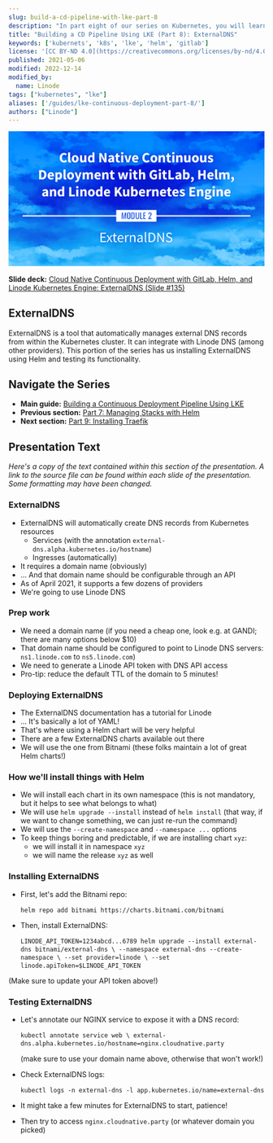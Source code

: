 ```yaml
---
slug: build-a-cd-pipeline-with-lke-part-8
description: "In part eight of our series on Kubernetes, you will learn how to install ExternalDNS using Helm and test its functionality within your Kubernetes cluster."
title: "Building a CD Pipeline Using LKE (Part 8): ExternalDNS"
keywords: ['kubernets', 'k8s', 'lke', 'helm', 'gitlab']
license: '[CC BY-ND 4.0](https://creativecommons.org/licenses/by-nd/4.0)'
published: 2021-05-06
modified: 2022-12-14
modified_by:
  name: Linode
tags: ["kubernetes", "lke"]
aliases: ['/guides/lke-continuous-deployment-part-8/']
authors: ["Linode"]
---
```


![Cloud Native Continuous Deployment with GitLab, Helm, and Linode Kubernetes Engine: ExternalDNS](cd-presentation-header-08-externaldns.png "Cloud Native Continuous Deployment with GitLab, Helm, and Linode Kubernetes Engine: ExternalDNS")

**Slide deck:** [Cloud Native Continuous Deployment with GitLab, Helm, and Linode Kubernetes Engine: ExternalDNS (Slide #135)](https://2021-03-lke.container.training/#135)

## ExternalDNS

ExternalDNS is a tool that automatically manages external DNS records from within the Kubernetes cluster. It can integrate with Linode DNS (among other providers). This portion of the series has us installing ExternalDNS using Helm and testing its functionality.

## Navigate the Series

- **Main guide:** [Building a Continuous Deployment Pipeline Using LKE](/docs/guides/build-a-cd-pipeline-with-lke/)
- **Previous section:** [Part 7: Managing Stacks with Helm](/docs/guides/build-a-cd-pipeline-with-lke-part-7/)
- **Next section:** [Part 9: Installing Traefik](/docs/guides/build-a-cd-pipeline-with-lke-part-9/)

## Presentation Text

*Here's a copy of the text contained within this section of the presentation. A link to the source file can be found within each slide of the presentation. Some formatting may have been changed.*

### ExternalDNS

- ExternalDNS will automatically create DNS records from Kubernetes resources
    - Services (with the annotation `external-dns.alpha.kubernetes.io/hostname`)
    - Ingresses (automatically)
- It requires a domain name (obviously)
- ... And that domain name should be configurable through an API
- As of April 2021, it supports a few dozens of providers
- We're going to use Linode DNS

### Prep work

- We need a domain name
(if you need a cheap one, look e.g. at GANDI; there are many options below $10)
- That domain name should be configured to point to Linode DNS servers: `ns1.linode.com` to `ns5.linode.com`)
- We need to generate a Linode API token with DNS API access
- Pro-tip: reduce the default TTL of the domain to 5 minutes!

### Deploying ExternalDNS

- The ExternalDNS documentation has a tutorial for Linode
- ... It's basically a lot of YAML!
- That's where using a Helm chart will be very helpful
- There are a few ExternalDNS charts available out there
- We will use the one from Bitnami (these folks maintain a lot of great Helm charts!)

### How we'll install things with Helm

- We will install each chart in its own namespace (this is not mandatory, but it helps to see what belongs to what)
- We will use `helm upgrade --install` instead of `helm install` (that way, if we want to change something, we can just re-run the command)
- We will use the `--create-namespace` and `--namespace ...` options
- To keep things boring and predictable, if we are installing chart `xyz`:
    - we will install it in namespace `xyz`
    - we will name the release `xyz` as well

### Installing ExternalDNS

- First, let's add the Bitnami repo:

      helm repo add bitnami https://charts.bitnami.com/bitnami

- Then, install ExternalDNS:

      LINODE_API_TOKEN=1234abcd...6789 helm upgrade --install external-dns bitnami/external-dns \ --namespace external-dns --create-namespace \ --set provider=linode \ --set linode.apiToken=$LINODE_API_TOKEN

(Make sure to update your API token above!)

### Testing ExternalDNS

- Let's annotate our NGINX service to expose it with a DNS record:

      kubectl annotate service web \ external-dns.alpha.kubernetes.io/hostname=nginx.cloudnative.party

  (make sure to use your domain name above, otherwise that won't work!)

- Check ExternalDNS logs:

      kubectl logs -n external-dns -l app.kubernetes.io/name=external-dns

- It might take a few minutes for ExternalDNS to start, patience!
- Then try to access `nginx.cloudnative.party` (or whatever domain you picked)

